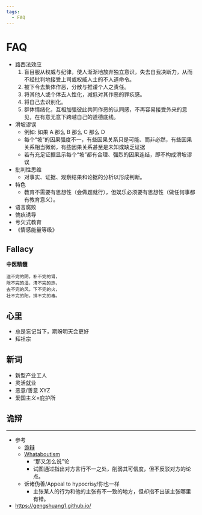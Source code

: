 ```yaml
---
tags:
  - FAQ
---
```


# FAQ

- 路西法效应
  1. 盲目服从权威与纪律，使人渐渐地放弃独立意识，失去自我决断力，从而不经批判地接受上司或权威人士的不人道命令。
  2. 被下令去集体作恶，分散与推诿个人之责任。
  3. 将其他人或个体去人性化，减低对其作恶的罪疚感。
  4. 将自己去识别化。
  5. 群体情绪化，互相加强彼此共同作恶的认同感，不再容易接受外来的意见，在有意无意下跨越自己的道德底线。
- 滑坡谬误
  - 例如: 如果 A 那么 B 那么 C 那么 D
  - 每个“坡”的因果强度不一，有些因果关系只是可能、而非必然，有些因果关系相当微弱，有些因果关系甚至是未知或缺乏证据
  - 若有充足证据显示每个“坡”都有合理、强烈的因果连结，即不构成滑坡谬误
- 批判性思维
  - 对事实、证据、观察结果和论据的分析以形成判断。
- 特色
  - 教育不需要有思想性（会做题就行），但娱乐必须要有思想性（做任何事都有教育意义）。
- 语言腐败
- 愧疚诱导
- 亏欠式教育
- 《情感能量等级》

## Fallacy

**中医精髓**

```
滋不完的阴，补不完的肾，
除不完的湿，清不完的热，
去不完的风，下不完的火，
壮不完的阳，排不完的毒。
```

## 心里

- 总是忘记当下，期盼明天会更好
- 拜祖宗

## 新词

- 新型产业工人
- 灵活就业
- 恶意/善意 XYZ
- 爱国主义=庇护所

## 诡辩

---

- 参考
  - [诡辩](https://zh.wikipedia.org/wiki/诡辩)
  - [Whataboutism](https://en.wikipedia.org/wiki/Whataboutism)
    - “那又怎么说”论
    - 试图通过指出对方言行不一之处，削弱其可信度，但不反驳对方的论点。
  - 诉诸伪善/Appeal to hypocrisy/你也一样
    - 主张某人的行为和他的主张有不一致的地方，但却指不出该主张哪里有错。
- https://gengshuang1.github.io/
